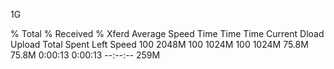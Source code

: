 

1G

  % Total    % Received % Xferd  Average Speed   Time    Time     Time  Current
                                 Dload  Upload   Total   Spent    Left  Speed
100 2048M  100 1024M  100 1024M  75.8M  75.8M  0:00:13  0:00:13 --:--:--  259M

